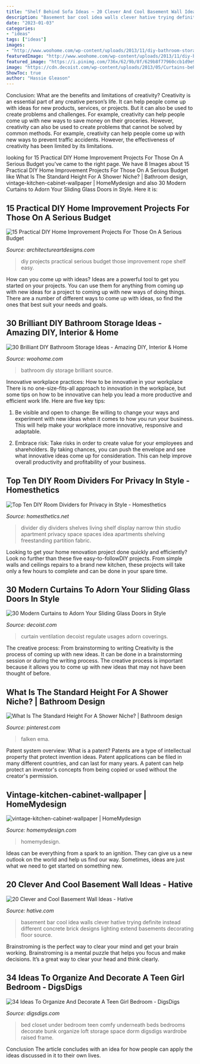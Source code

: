 ```yaml
---
title: "Shelf Behind Sofa Ideas ~ 20 Clever And Cool Basement Wall Ideas"
description: "Basement bar cool idea walls clever hative trying definite instead different concrete brick designs lighting extend basements decorating floor source"
date: "2023-01-03"
categories:
- "ideas"
tags: ["ideas"]
images:
- "http://www.woohome.com/wp-content/uploads/2013/11/diy-bathroom-storage-ideas-19.jpg"
featuredImage: "http://www.woohome.com/wp-content/uploads/2013/11/diy-bathroom-storage-ideas-19.jpg"
featured_image: "https://i.pinimg.com/736x/62/9b/8f/629b8f77960ccb1d9e9b1b5a9bf831d0.jpg"
image: "https://cdn.decoist.com/wp-content/uploads/2013/05/Curtains-behind-the-television-set-are-a-wise-choice-as-they-regulate-ventilation-with-ease.jpg"
ShowToc: true
author: "Hassie Gleason"
---
```



Conclusion: What are the benefits and limitations of creativity?
Creativity is an essential part of any creative person’s life. It can help people come up with ideas for new products, services, or projects. But it can also be used to create problems and challenges. For example, creativity can help people come up with new ways to save money on their groceries. However, creativity can also be used to create problems that cannot be solved by common methods. For example, creativity can help people come up with new ways to prevent traffic accidents. However, the effectiveness of creativity has been limited by its limitations.

	

		
looking for 15 Practical DIY Home Improvement Projects For Those On A Serious Budget you've came to the right page. We have 8 Images about 15 Practical DIY Home Improvement Projects For Those On A Serious Budget like What Is The Standard Height For A Shower Niche? | Bathroom design, vintage-kitchen-cabinet-wallpaper | HomeMydesign and also 30 Modern Curtains to Adorn Your Sliding Glass Doors in Style. Here it is:
		
    
## 15 Practical DIY Home Improvement Projects For Those On A Serious Budget

<img loading=lazy src="https://www.architectureartdesigns.com/wp-content/uploads/2018/01/15-Practical-DIY-Projects-For-The-Home-For-Those-On-A-Serious-Budget-12.jpg" onerror="this.onerror=null;this.src='https://tse2.mm.bing.net/th?id=OIP.TcmXiMVfsyA_1CK7l_7rHwHaLG&amp;pid=15.1';" alt="15 Practical DIY Home Improvement Projects For Those On A Serious Budget">

_Source: architectureartdesigns.com_

>diy projects practical serious budget those improvement rope shelf easy. 

	

How can you come up with ideas?
Ideas are a powerful tool to get you started on your projects. You can use them for anything from coming up with new ideas for a project to coming up with new ways of doing things. There are a number of different ways to come up with ideas, so find the ones that best suit your needs and goals.

    
## 30 Brilliant DIY Bathroom Storage Ideas - Amazing DIY, Interior &amp; Home

<img loading=lazy src="http://www.woohome.com/wp-content/uploads/2013/11/diy-bathroom-storage-ideas-19.jpg" onerror="this.onerror=null;this.src='https://tse3.mm.bing.net/th?id=OIP.7issTUW-wuyKNUSaRfZu8AHaIu&amp;pid=15.1';" alt="30 Brilliant DIY Bathroom Storage Ideas - Amazing DIY, Interior &amp; Home">

_Source: woohome.com_

>bathroom diy storage brilliant source. 

	

Innovative workplace practices: How to be innovative in your workplace
There is no one-size-fits-all approach to innovation in the workplace, but some tips on how to be innovative can help you lead a more productive and efficient work life. Here are five key tips:
1. Be visible and open to change: Be willing to change your ways and experiment with new ideas when it comes to how you run your business. This will help make your workplace more innovative, responsive and adaptable.

2. Embrace risk: Take risks in order to create value for your employees and shareholders. By taking chances, you can push the envelope and see what innovative ideas come up for consideration. This can help improve overall productivity and profitability of your business.


    
## Top Ten DIY Room Dividers For Privacy In Style - Homesthetics

<img loading=lazy src="http://cdn.homesthetics.net/wp-content/uploads/2016/04/A2-narrow-shelf-wall-room-divider-400px-left-1.jpg" onerror="this.onerror=null;this.src='https://tse1.mm.bing.net/th?id=OIP.0CAHjEDmfHG8c4OXFsylBAAAAA&amp;pid=15.1';" alt="Top Ten DIY Room Dividers for Privacy in Style - Homesthetics">

_Source: homesthetics.net_

>divider diy dividers shelves living shelf display narrow thin studio apartment privacy space spaces idea apartments shelving freestanding partition fabric. 

	

Looking to get your home renovation project done quickly and efficiently? Look no further than these five easy-to-followDIY projects. From simple walls and ceilings repairs to a brand new kitchen, these projects will take only a few hours to complete and can be done in your spare time.

    
## 30 Modern Curtains To Adorn Your Sliding Glass Doors In Style

<img loading=lazy src="https://cdn.decoist.com/wp-content/uploads/2013/05/Curtains-behind-the-television-set-are-a-wise-choice-as-they-regulate-ventilation-with-ease.jpg" onerror="this.onerror=null;this.src='https://tse3.mm.bing.net/th?id=OIP.Z1Bq_HNbMCwrSjxny5dlrQHaE6&amp;pid=15.1';" alt="30 Modern Curtains to Adorn Your Sliding Glass Doors in Style">

_Source: decoist.com_

>curtain ventilation decoist regulate usages adorn coverings. 

	

The creative process: From brainstorming to writing
Creativity is the process of coming up with new ideas. It can be done in a brainstorming session or during the writing process. The creative process is important because it allows you to come up with new ideas that may not have been thought of before.

    
## What Is The Standard Height For A Shower Niche? | Bathroom Design

<img loading=lazy src="https://i.pinimg.com/736x/62/9b/8f/629b8f77960ccb1d9e9b1b5a9bf831d0.jpg" onerror="this.onerror=null;this.src='https://tse2.mm.bing.net/th?id=OIP.RG1ePsVq-3uxa83FzBIZ1QHaLH&amp;pid=15.1';" alt="What Is The Standard Height For A Shower Niche? | Bathroom design">

_Source: pinterest.com_

>falken ema. 

	

Patent system overview: What is a patent?
Patents are a type of intellectual property that protect invention ideas. Patent applications can be filed in many different countries, and can last for many years. A patent can help protect an inventor's concepts from being copied or used without the creator's permission.

    
## Vintage-kitchen-cabinet-wallpaper | HomeMydesign

<img loading=lazy src="https://homemydesign.com/wp-content/uploads/2014/08/vintage-kitchen-cabinet-wallpaper.jpg" onerror="this.onerror=null;this.src='https://tse4.mm.bing.net/th?id=OIP.LNXlhWrhGfnXq9g318BewwHaLH&amp;pid=15.1';" alt="vintage-kitchen-cabinet-wallpaper | HomeMydesign">

_Source: homemydesign.com_

>homemydesign. 

	

Ideas can be everything from a spark to an ignition. They can give us a new outlook on the world and help us find our way. Sometimes, ideas are just what we need to get started on something new.

    
## 20 Clever And Cool Basement Wall Ideas - Hative

<img loading=lazy src="https://hative.com/wp-content/uploads/2014/05/basement-wall-ideas/4-basement-bar-wall-idea.jpg" onerror="this.onerror=null;this.src='https://tse2.mm.bing.net/th?id=OIP.VrK1x4OanKNsJ2TRbGXaCgHaE8&amp;pid=15.1';" alt="20 Clever and Cool Basement Wall Ideas - Hative">

_Source: hative.com_

>basement bar cool idea walls clever hative trying definite instead different concrete brick designs lighting extend basements decorating floor source. 

	

Brainstroming is the perfect way to clear your mind and get your brain working. Brainstroming is a mental puzzle that helps you focus and make decisions. It’s a great way to clear your head and think clearly.

    
## 34 Ideas To Organize And Decorate A Teen Girl Bedroom - DigsDigs

<img loading=lazy src="http://www.digsdigs.com/photos/2016/07/29-comfy-closet-under-the-bed.jpg" onerror="this.onerror=null;this.src='https://tse4.mm.bing.net/th?id=OIP.0tPoGGY2SBqa6U-S8LEurgHaKz&amp;pid=15.1';" alt="34 Ideas To Organize And Decorate A Teen Girl Bedroom - DigsDigs">

_Source: digsdigs.com_

>bed closet under bedroom teen comfy underneath beds bedrooms decorate bunk organize loft storage space dorm digsdigs wardrobe raised frame. 

	

Conclusion
The article concludes with an idea for how people can apply the ideas discussed in it to their own lives.

